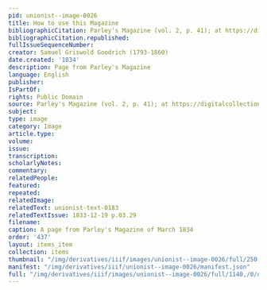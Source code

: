 ```yaml
---
pid: unionist--image-0026
title: How to use this Magazine
bibliographicCitation: Parley's Magazine (vol. 2, p. 41); at https://digitalcollections.lib.washington.edu/digital/collection/childrens/id/460/rec/9
bibliographicCitation.republished: 
fullIssueSequenceNumber: 
creator: Samuel Griswold Goodrich (1793-1860)
date.created: '1834'
description: Page from Parley's Magazine
language: English
publisher: 
IsPartOf: 
rights: Public Domain
source: Parley's Magazine (vol. 2, p. 41); at https://digitalcollections.lib.washington.edu/digital/collection/childrens/id/460/rec/9
subject: 
type: image
category: Image
article.type: 
volume: 
issue: 
transcription: 
scholarlyNotes: 
commentary: 
relatedPeople: 
featured: 
repeated: 
relatedImage: 
relatedText: unionist-text-0183
relatedTextIssue: 1833-12-19 p.03.29
filename: 
caption: A page from Parley's Magazine of March 1834
order: '437'
layout: items_item
collection: items
thumbnail: "/img/derivatives/iiif/images/unionist--image-0026/full/250,/0/default.jpg"
manifest: "/img/derivatives/iiif/unionist--image-0026/manifest.json"
full: "/img/derivatives/iiif/images/unionist--image-0026/full/1140,/0/default.jpg"
---
```

